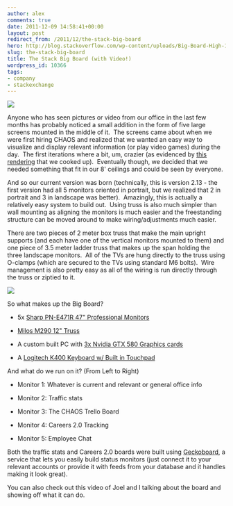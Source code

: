 ```yaml
---
author: alex
comments: true
date: 2011-12-09 14:58:41+00:00
layout: post
redirect_from: /2011/12/the-stack-big-board
hero: http://blog.stackoverflow.com/wp-content/uploads/Big-Board-High-1024x682.jpg
slug: the-stack-big-board
title: The Stack Big Board (with Video!)
wordpress_id: 10366
tags:
- company
- stackexchange
---
```


[![](http://blog.stackoverflow.com/wp-content/uploads/Big-Board-High-1024x682.jpg)](http://blog.stackoverflow.com/2011/12/the-stack-big-board/big-board-high/)

Anyone who has seen pictures or video from our office in the last few months has probably noticed a small addition in the form of five large screens mounted in the middle of it.  The screens came about when we were first hiring CHAOS and realized that we wanted an easy way to visualize and display relevant information (or play video games) during the day.  The first iterations where a bit, um, crazier (as evidenced by [this rendering](http://blog.stackoverflow.com/wp-content/uploads/CHAOS-Desks.png) that we cooked up).  Eventually though, we decided that we needed something that fit in our 8' ceilings and could be seen by everyone.

And so our current version was born (technically, this is version 2.13 - the first version had all 5 monitors oriented in portrait, but we realized that 2 in portrait and 3 in landscape was better).  Amazingly, this is actually a relatively easy system to build out.  Using truss is also much simpler than wall mounting as aligning the monitors is much easier and the freestanding structure can be moved around to make wiring/adjustments much easier.

There are two pieces of 2 meter box truss that make the main upright supports (and each have one of the vertical monitors mounted to them) and one piece of 3.5 meter ladder truss that makes up the span holding the three landscape monitors.  All of the TVs are hung directly to the truss using O-clamps (which are secured to the TVs using standard M6 bolts).  Wire management is also pretty easy as all of the wiring is run directly through the truss or ziptied to it.


[![](/blog/images/wordpress/Truss-218x300.jpg)](/blog/images/wordpress/Truss.jpg)


So what makes up the Big Board?



	
  * 5x [Sharp PN-E471R 47" Professional Monitors](http://www.sharpusa.com/ForBusiness/PresentationProducts/ProfessionalLCDMonitors/PNE471R.aspx)

	
  * [Milos M290 12" Truss](http://www.milosgroup.com/en/#/products/quicktruss/m290/)

	
  * A custom built PC with [3x Nvidia GTX 580 Graphics cards](http://www.nvidia.com/object/product-geforce-gtx-580-us.html)

	
  * A [Logitech K400 Keyboard w/ Built in Touchpad](http://www.amazon.com/Logitech-Wireless-Keyboard-Multi-Touch-920-003070/dp/B005DKZTMG/ref=sr_1_12?ie=UTF8&qid=1322770625&sr=8-12)


And what do we run on it? (From Left to Right)

	
  * Monitor 1: Whatever is current and relevant or general office info

	
  * Monitor 2: Traffic stats

	
  * Monitor 3: The CHAOS Trello Board

	
  * Monitor 4: Careers 2.0 Tracking

	
  * Monitor 5: Employee Chat


Both the traffic stats and Careers 2.0 boards were built using [Geckoboard](http://www.geckoboard.com), a service that lets you easily build status monitors (just connect it to your relevant accounts or provide it with feeds from your database and it handles making it look great).

You can also check out this video of Joel and I talking about the board and showing off what it can do.







